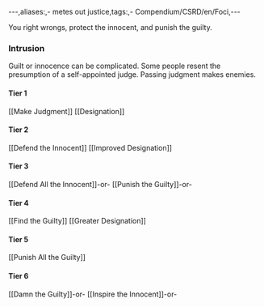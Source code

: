---,aliases:,- metes out justice,tags:,- Compendium/CSRD/en/Foci,---

You right wrongs, protect the innocent, and punish the guilty.
 ### Intrusion
Guilt or innocence can be complicated. Some people resent the presumption of a self-appointed judge. Passing judgment makes enemies.

#### Tier 1
[[Make Judgment]]
[[Designation]]
#### Tier 2
[[Defend the Innocent]]
[[Improved Designation]]
#### Tier 3
[[Defend All the Innocent]]-or-
[[Punish the Guilty]]-or-
#### Tier 4
[[Find the Guilty]]
[[Greater Designation]]
#### Tier 5
[[Punish All the Guilty]]
#### Tier 6
[[Damn the Guilty]]-or-
[[Inspire the Innocent]]-or-
